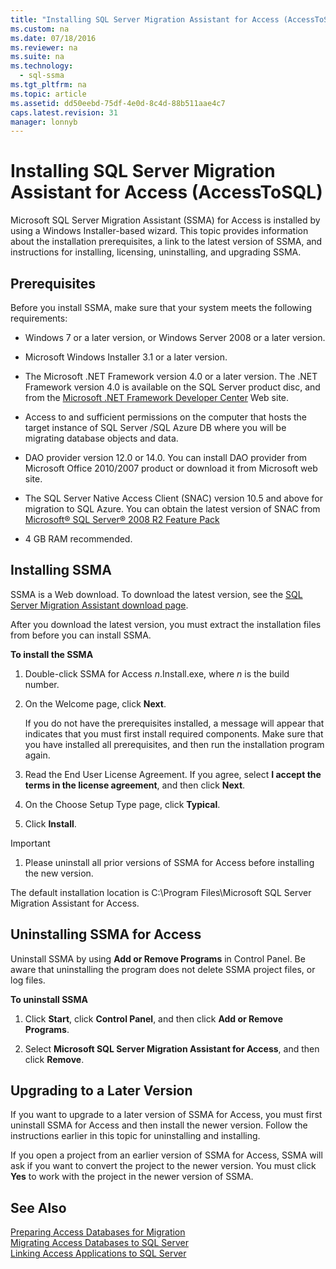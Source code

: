 ```yaml
---
title: "Installing SQL Server Migration Assistant for Access (AccessToSQL)"
ms.custom: na
ms.date: 07/18/2016
ms.reviewer: na
ms.suite: na
ms.technology: 
  - sql-ssma
ms.tgt_pltfrm: na
ms.topic: article
ms.assetid: dd50eebd-75df-4e0d-8c4d-88b511aae4c7
caps.latest.revision: 31
manager: lonnyb
---
```

# Installing SQL Server Migration Assistant for Access (AccessToSQL)
 Microsoft   SQL Server  Migration Assistant (SSMA) for Access is installed by using a Windows Installer-based wizard. This topic provides information about the installation prerequisites, a link to the latest version of SSMA, and instructions for installing, licensing, uninstalling, and upgrading SSMA.  
  
## Prerequisites  
Before you install SSMA, make sure that your system meets the following requirements:  
  
-   Windows 7 or a later version, or Windows Server 2008 or a later version.  
  
-    Microsoft  Windows Installer 3.1 or a later version.  
  
-   The  Microsoft  .NET Framework version 4.0 or a later version. The .NET Framework version 4.0 is available on the  SQL Server  product disc, and from the [Microsoft .NET Framework Developer Center](http://go.microsoft.com/fwlink/?LinkId=48882) Web site.  
  
-   Access to and sufficient permissions on the computer that hosts the target instance of  SQL Server /SQL Azure DB where you will be migrating database objects and data.  
  
-   DAO provider version 12.0 or 14.0. You can install DAO provider from Microsoft Office 2010/2007 product or download it from Microsoft web site.  
  
-   The SQL Server Native Access Client (SNAC) version 10.5 and above for migration to SQL Azure. You can obtain the latest version of SNAC from [Microsoft® SQL Server® 2008 R2 Feature Pack](http://go.microsoft.com/fwlink/?LinkId=196940)  
  
-   4 GB RAM recommended.  
  
## Installing SSMA  
SSMA is a Web download. To download the latest version, see the [SQL Server Migration Assistant download page](http://aka.ms/ssmaforaccess).  
  
After you download the latest version, you must extract the installation files from before you can install SSMA.  
  
**To install the SSMA**  
  
1.  Double-click SSMA for Access *n*.Install.exe, where *n* is the build number.  
  
2.  On the Welcome page, click **Next**.  
  
    If you do not have the prerequisites installed, a message will appear that indicates that you must first install required components. Make sure that you have installed all prerequisites, and then run the installation program again.  
  
3.  Read the End User License Agreement. If you agree, select **I accept the terms in the license agreement**, and then click **Next**.  
  
4.  On the Choose Setup Type page, click **Typical**.  
  
5.  Click **Install**.  
  
> [!IMPORTANT]  
> 1.  Please uninstall all prior versions of SSMA for Access before installing the new version.  
  
The default installation location is C:\Program Files\Microsoft SQL Server Migration Assistant for Access.  
  
## Uninstalling SSMA for Access  
Uninstall SSMA by using **Add or Remove Programs** in Control Panel. Be aware that uninstalling the program does not delete SSMA project files, or log files.  
  
**To uninstall SSMA**  
  
1.  Click **Start**, click **Control Panel**, and then click **Add or Remove Programs**.  
  
2.  Select **Microsoft SQL Server Migration Assistant for Access**, and then click **Remove**.  
  
## Upgrading to a Later Version  
If you want to upgrade to a later version of SSMA for Access, you must first uninstall SSMA for Access and then install the newer version. Follow the instructions earlier in this topic for uninstalling and installing.  
  
If you open a project from an earlier version of SSMA for Access, SSMA will ask if you want to convert the project to the newer version. You must click **Yes** to work with the project in the newer version of SSMA.  
  
## See Also  
[Preparing Access Databases for Migration](assetId:///9b80a9e0-08e7-4b4d-b5ec-cc998d3f5114)  
[Migrating Access Databases to SQL Server](assetId:///76a3abcf-2998-4712-9490-fe8d872c89ca)  
[Linking Access Applications to SQL Server](assetId:///82374ad2-7737-4164-a489-13261ba393d4)  
  
